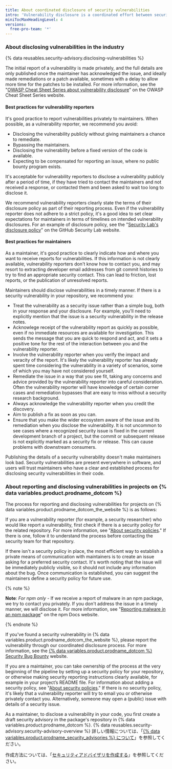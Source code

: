 ```yaml
---
title: About coordinated disclosure of security vulnerabilities
intro: 'Vulnerability disclosure is a coordinated effort between security reporters and repository maintainers.'
miniTocMaxHeadingLevel: 4
versions:
  free-pro-team: '*'
---
```


### About disclosing vulnerabilities in the industry

{% data reusables.security-advisory.disclosing-vulnerabilities %}

The initial report of a vulnerability is made privately, and the full details are only published once the maintainer has acknowledged the issue, and ideally made remediations or a patch available, sometimes with a delay to allow more time for the patches to be installed. For more information, see the "[OWASP Cheat Sheet Series about vulnerability disclosure](https://cheatsheetseries.owasp.org/cheatsheets/Vulnerability_Disclosure_Cheat_Sheet.html#commercial-and-open-source-software)" on the OWASP Cheat Sheet Series website.

#### Best practices for vulnerability reporters

It's good practice to report vulnerabilities privately to maintainers. When possible, as a vulnerability reporter, we recommend you avoid:
- Disclosing the vulnerability publicly without giving maintainers a chance to remediate.
- Bypassing the maintainers.
- Disclosing the vulnerability before a fixed version of the code is available.
- Expecting to be compensated for reporting an issue, where no public bounty program exists.

It's acceptable for vulnerability reporters to disclose a vulnerability publicly after a period of time, if they have tried to contact the maintainers and not received a response, or contacted them and been asked to wait too long to disclose it.

We recommend vulnerability reporters clearly state the terms of their disclosure policy as part of their reporting process. Even if the vulnerability reporter does not adhere to a strict policy, it's a good idea to set clear expectations for maintainers in terms of timelines on intended vulnerability disclosures. For an example of disclosure policy, see the "[Security Lab's disclosure policy](https://securitylab.github.com/advisories#policy)" on the GitHub Security Lab website.

#### Best practices for maintainers

As a maintainer, it's good practice to clearly indicate how and where you want to receive reports for vulnerabilities. If this information is not clearly available, vulnerability reporters don't know how to contact you, and may resort to extracting developer email addresses from git commit histories to try to find an appropriate security contact. This can lead to friction, lost reports, or the publication of unresolved reports.

Maintainers should disclose vulnerabilities in a timely manner. If there is a security vulnerability in your repository, we recommend you:
- Treat the vulnerability as a security issue rather than a simple bug, both in your response and your disclosure. For example, you'll need to explicitly mention that the issue is a security vulnerability in the release notes.
- Acknowlege receipt of the vulnerability report as quickly as possible, even if no immediate resources are available for investigation. This sends the message that you are quick to respond and act, and it sets a positive tone for the rest of the interaction between you and the vulnerability reporter.
- Involve the vulnerability reporter when you verify the impact and veracity of the report. It's likely the vulnerability reporter has already spent time considering the vulnerability in a variety of scenarios, some of which you may have not considered yourself.
- Remediate the issue in a way that you see fit, taking any concerns and advice provided by the vulnerability reporter into careful consideration. Often the vulnerability reporter will have knowledge of certain corner cases and remediation bypasses that are easy to miss without a security research background.
- Always acknowledge the vulnerability reporter when you credit the discovery.
- Aim to publish a fix as soon as you can.
- Ensure that you make the wider ecosystem aware of the issue and its remediation when you disclose the vulnerability. It is not uncommon to see cases where a recognized security issue is fixed in the current development branch of a project, but the commit or subsequent release is not explicitly marked as a security fix or release. This can cause problems with downstream consumers.

Publishing the details of a security vulnerability doesn't make maintainers look bad. Security vulnerabilities are present everywhere in software, and users will trust maintainers who have a clear and established process for disclosing security vulnerabilities in their code.

### About reporting and disclosing vulnerabilities in projects on {% data variables.product.prodname_dotcom %}

The process for reporting and disclosing vulnerabilities for projects on {% data variables.product.prodname_dotcom_the_website %} is as follows:

 If you are a vulnerability reporter (for example, a security researcher) who would like report a vulnerability, first check if there is a security policy for the related repository. For more information, see "[About security policies](/github/managing-security-vulnerabilities/adding-a-security-policy-to-your-repository#about-security-policies)." If there is one, follow it to understand the process before contacting the security team for that repository.

 If there isn't a security policy in place, the most efficient way to establish a private means of communication with maintainers is to create an issue asking for a preferred security contact. It's worth noting that the issue will be immediately publicly visible, so it should not include any information about the bug. Once communication is established, you can suggest the maintainers define a security policy for future use.

{% note %}

**Note**: _For npm only_ - If we receive a report of malware in an npm package, we try to contact you privately. If you don't address the issue in a timely manner, we will disclose it. For more information, see "[Reporting malware in an npm package](https://docs.npmjs.com/reporting-malware-in-an-npm-package)" on the npm Docs website.

{% endnote %}

 If you've found a security vulnerability in {% data variables.product.prodname_dotcom_the_website %}, please report the vulnerability through our coordinated disclosure process. For more information, see the [{% data variables.product.prodname_dotcom %} Security Bug Bounty](https://bounty.github.com/) website.

 If you are a maintainer, you can take ownership of the process at the very beginning of the pipeline by setting up a security policy for your repository, or otherwise making security reporting instructions clearly available, for example in your project’s README file. For information about adding a security policy, see "[About security policies](/github/managing-security-vulnerabilities/adding-a-security-policy-to-your-repository#about-security-policies)." If there is no security policy, it's likely that a vulnerability reporter will try to email you or otherwise privately contact you. Alternatively, someone may open a (public) issue with details of a security issue.

 As a maintainer, to disclose a vulnerability in your code, you first create a draft security advisory in the package's repository in {% data variables.product.prodname_dotcom %}. {% data reusables.security-advisory.security-advisory-overview %} 詳しい情報については、「[{% data variables.product.prodname_security_advisories %} について](/github/managing-security-vulnerabilities/about-github-security-advisories)」を参照してください。


 作成方法については、「[セキュリティアドバイザリを作成する](/github/managing-security-vulnerabilities/creating-a-security-advisory)」を参照してください。



